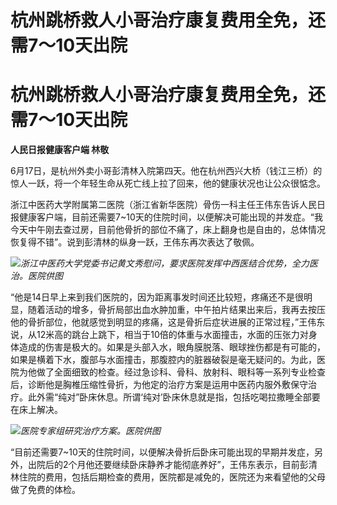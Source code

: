 # 杭州跳桥救人小哥治疗康复费用全免，还需7～10天出院

# 杭州跳桥救人小哥治疗康复费用全免，还需7～10天出院

**人民日报健康客户端 林敬**

6月17日，是杭州外卖小哥彭清林入院第四天。他在杭州西兴大桥（钱江三桥）的惊人一跃，将一个年轻生命从死亡线上拉了回来，他的健康状况也让公众很惦念。

浙江中医药大学附属第二医院（浙江省新华医院）骨伤一科主任王伟东告诉人民日报健康客户端，目前还需要7~10天的住院时间，以便解决可能出现的并发症。“我今天中午刚去查过房，目前他骨折的部位不痛了，床上翻身也是自由的，总体情况恢复得不错”。说到彭清林的纵身一跃，王伟东再次表达了敬佩。

![](https://inews.gtimg.com/om_bt/Ou3LTSBHWqgluQ91FYCAknlc0qtcL5B9SuHn3MDAJhjGQAA/1000)_浙江中医药大学党委书记黄文秀慰问，要求医院发挥中西医结合优势，全力医治。医院供图_

“他是14日早上来到我们医院的，因为距离事发时间还比较短，疼痛还不是很明显，随着活动的增多，骨折局部出血水肿加重，中午拍片结果出来后，我再去按压他的骨折部位，他就感觉到明显的疼痛，这是骨折后症状进展的正常过程，”王伟东说，从12米高的跳台上跳下，相当于10倍的体重与水面撞击，水面的压张力对身体造成的伤害是极大的。如果是头部入水，眼角膜脱落、眼球挫伤都是有可能的，如果是横着下水，腹部与水面撞击，那腹腔内的脏器破裂是毫无疑问的。为此，医院为他做了全面细致的检查。经过急诊科、骨科、放射科、眼科等一系列专业检查后，诊断他是胸椎压缩性骨折，为他定的治疗方案是运用中医药内服外敷保守治疗。此外需“纯对”卧床休息。所谓‘纯对’卧床休息就是指，包括吃喝拉撒睡全部要在床上解决。

![](https://inews.gtimg.com/om_bt/OUNPv5djz2cCrb_NZTdyBJr32orjSFpfgutWF4A-sr1WcAA/1000)_医院专家组研究治疗方案。医院供图_

“目前还需要7~10天的住院时间，以便解决骨折后卧床可能出现的早期并发症，另外，出院后的2个月他还要继续卧床静养才能彻底养好”，王伟东表示，目前彭清林住院的费用，包括后期检查的费用，医院都是减免的，医院还为来看望他的父母做了免费的体检。

